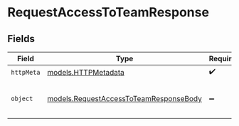 # RequestAccessToTeamResponse


## Fields

| Field                                                                                  | Type                                                                                   | Required                                                                               | Description                                                                            |
| -------------------------------------------------------------------------------------- | -------------------------------------------------------------------------------------- | -------------------------------------------------------------------------------------- | -------------------------------------------------------------------------------------- |
| `httpMeta`                                                                             | [models.HTTPMetadata](../models/httpmetadata.md)                                       | :heavy_check_mark:                                                                     | N/A                                                                                    |
| `object`                                                                               | [models.RequestAccessToTeamResponseBody](../models/requestaccesstoteamresponsebody.md) | :heavy_minus_sign:                                                                     | Successfuly requested access to the team.                                              |